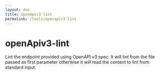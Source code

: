 ```yaml
---
layout: doc
title: openApiv3-lint
permalink: /tools/openapiv3-lint
---
```


# openApiv3-lint

Lint the endpoint provided using OpenAPI v3 spec. It will lint from the file
passed as first parameter otherwise it will read the content to lint from
standard input.
